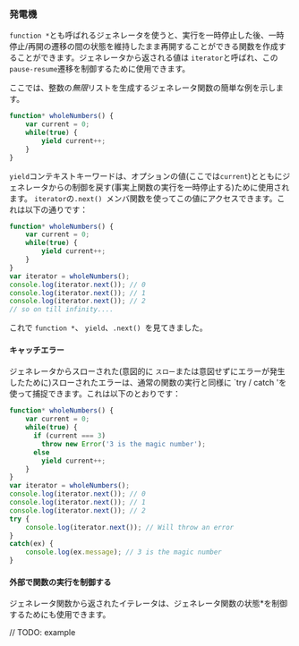 ### 発電機
`function *`とも呼ばれるジェネレータを使うと、実行を一時停止した後、一時停止/再開の遷移の間の状態を維持したまま再開することができる関数を作成することができます。ジェネレータから返される値は `iterator`と呼ばれ、この`pause-resume`遷移を制御するために使用できます。

ここでは、整数の*無限*リストを生成するジェネレータ関数の簡単な例を示します。

```ts
function* wholeNumbers() {
    var current = 0;
    while(true) {
        yield current++;
    }
}
```

`yield`コンテキストキーワードは、オプションの値(ここでは`current`)とともにジェネレータからの制御を戻す(事実上関数の実行を一時停止する)ために使用されます。 `iterator`の`.next() `メンバ関数を使ってこの値にアクセスできます。これは以下の通りです：

```ts
function* wholeNumbers() {
    var current = 0;
    while(true) {
        yield current++;
    }
}
var iterator = wholeNumbers();
console.log(iterator.next()); // 0
console.log(iterator.next()); // 1
console.log(iterator.next()); // 2
// so on till infinity....
```

これで `function *`、 `yield`、`.next() `を見てきました。

#### キャッチエラー
ジェネレータからスローされた(意図的に `スロー`または意図せずにエラーが発生したために)スローされたエラーは、通常の関数の実行と同様に `try / catch 'を使って捕捉できます。これは以下のとおりです：

```ts
function* wholeNumbers() {
    var current = 0;
    while(true) {
      if (current === 3)
        throw new Error('3 is the magic number');
      else
        yield current++;
    }
}
var iterator = wholeNumbers();
console.log(iterator.next()); // 0
console.log(iterator.next()); // 1
console.log(iterator.next()); // 2
try {
    console.log(iterator.next()); // Will throw an error
}
catch(ex) {
    console.log(ex.message); // 3 is the magic number
}
```

#### 外部で関数の実行を制御する
ジェネレータ関数から返されたイテレータは、ジェネレータ関数の状態*を制御するためにも使用できます。

// TODO: example
